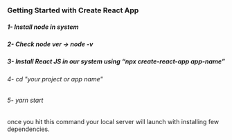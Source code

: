 ### Getting Started with Create React App

##### 1- Install node in system

##### 2- Check node ver -> node -v

##### 3- Install React JS in our system using “npx create-react-app app-name”

###### 4- cd "your project or app name"

###### 5- yarn start

once you hit this command your local server will launch with installing few
dependencies.
